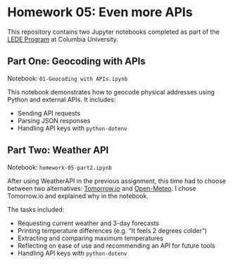 # Homework 05: Even more APIs

This repository contains two Jupyter notebooks completed as part of the [LEDE Program](https://ledeprogram.com{target=_blank}) at Columbia University.

## Part One: Geocoding with APIs

Notebook: `01-Geocoding with APIs.ipynb`

This notebook demonstrates how to geocode physical addresses using Python and external APIs. It includes:
- Sending API requests
- Parsing JSON responses
- Handling API keys with `python-dotenv`

## Part Two: Weather API 

Notebook: `homework-05-part2.ipynb`

After using WeatherAPI in the previous assignment, this time had to choose between two alternatives: [Tomorrow.io](https://www.tomorrow.io/weather-api/{target=_blank}) and [Open-Meteo](https://open-meteo.com/{target=_blank}). I chose Tomorrow.io and explained why in the notebook.

The tasks included:
- Requesting current weather and 3-day forecasts
- Printing temperature differences (e.g. “It feels 2 degrees colder”)
- Extracting and comparing maximum temperatures
- Reflecting on ease of use and recommending an API for future tools
- Handling API keys with `python-dotenv`